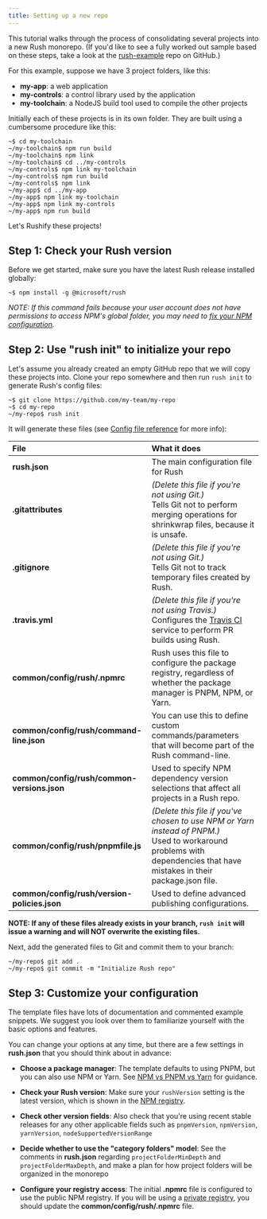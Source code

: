 ```yaml
---
title: Setting up a new repo
---
```


This tutorial walks through the process of consolidating several projects into a new Rush monorepo. (If you'd like to see a fully worked out sample based on these steps, take a look at the [rush-example](https://github.com/microsoft/rush-example) repo on GitHub.)

For this example, suppose we have 3 project folders, like this:

- **my-app**: a web application
- **my-controls**: a control library used by the application
- **my-toolchain**: a NodeJS build tool used to compile the other projects

Initially each of these projects is in its own folder. They are built using a cumbersome procedure like this:

```
~$ cd my-toolchain
~/my-toolchain$ npm run build
~/my-toolchain$ npm link
~/my-toolchain$ cd ../my-controls
~/my-controls$ npm link my-toolchain
~/my-controls$ npm run build
~/my-controls$ npm link
~/my-app$ cd ../my-app
~/my-app$ npm link my-toolchain
~/my-app$ npm link my-controls
~/my-app$ npm run build
```

Let's Rushify these projects!

## Step 1: Check your Rush version

Before we get started, make sure you have the latest Rush release installed globally:

```
~$ npm install -g @microsoft/rush
```

_NOTE: If this command fails because your user account does not have permissions to access NPM's global folder, you may need to [fix your NPM configuration](https://docs.npmjs.com/getting-started/fixing-npm-permissions)._

## Step 2: Use "rush init" to initialize your repo

Let's assume you already created an empty GitHub repo that we will copy these projects into. Clone your repo somewhere and then run `rush init` to generate Rush's config files:

```
~$ git clone https://github.com/my-team/my-repo
~$ cd my-repo
~/my-repo$ rush init
```

It will generate these files (see [Config file reference](../advanced/config_files.md) for more info):

| File                                         | What it does                                                                                                                                                                |
| :------------------------------------------- | :-------------------------------------------------------------------------------------------------------------------------------------------------------------------------- |
| **rush.json**                                | The main configuration file for Rush                                                                                                                                        |
| **.gitattributes**                           | _(Delete this file if you're not using Git.)_ <br/>Tells Git not to perform merging operations for shrinkwrap files, because it is unsafe.                                  |
| **.gitignore**                               | _(Delete this file if you're not using Git.)_ <br/>Tells Git not to track temporary files created by Rush.                                                                  |
| **.travis.yml**                              | _(Delete this file if you're not using Travis.)_ <br/>Configures the [Travis CI](https://travis-ci.com/) service to perform PR builds using Rush.                           |
| **common/config/rush/.npmrc**                | Rush uses this file to configure the package registry, regardless of whether the package manager is PNPM, NPM, or Yarn.                                                     |
| **common/config/rush/command-line.json**     | You can use this to define custom commands/parameters that will become part of the Rush command-line.                                                                       |
| **common/config/rush/common-versions.json**  | Used to specify NPM dependency version selections that affect all projects in a Rush repo.                                                                                  |
| **common/config/rush/pnpmfile.js**           | _(Delete this file if you've chosen to use NPM or Yarn instead of PNPM.)_ <br/>Used to workaround problems with dependencies that have mistakes in their package.json file. |
| **common/config/rush/version-policies.json** | Used to define advanced publishing configurations.                                                                                                                          |

**NOTE: If any of these files already exists in your branch, `rush init` will issue a warning and will NOT overwrite the existing files.**

Next, add the generated files to Git and commit them to your branch:

```
~/my-repo$ git add .
~/my-repo$ git commit -m "Initialize Rush repo"
```

## Step 3: Customize your configuration

The template files have lots of documentation and commented example snippets. We suggest you look over them to familiarize yourself with the basic options and features.

You can change your options at any time, but there are a few settings in **rush.json** that you should think about in advance:

- **Choose a package manager**: The template defaults to using PNPM, but you can also use NPM or Yarn. See [NPM vs PNPM vs Yarn](../maintainer/package_managers.md) for guidance.

- **Check your Rush version**: Make sure your `rushVersion` setting is the latest version, which is shown in the [NPM registry](https://www.npmjs.com/package/@microsoft/rush).

- **Check other version fields**: Also check that you're using recent stable releases for any other applicable fields such as `pnpmVersion`, `npmVersion`, `yarnVersion`, `nodeSupportedVersionRange`

- **Decide whether to use the "category folders" model**: See the comments in **rush.json** regarding `projectFolderMinDepth` and `projectFolderMaxDepth`, and make a plan for how project folders will be organized in the monorepo

- **Configure your registry access**: The initial **.npmrc** file is configured to use the public NPM registry. If you will be using a [private registry](../maintainer/npm_registry_auth.md), you should update the **common/config/rush/.npmrc** file.
